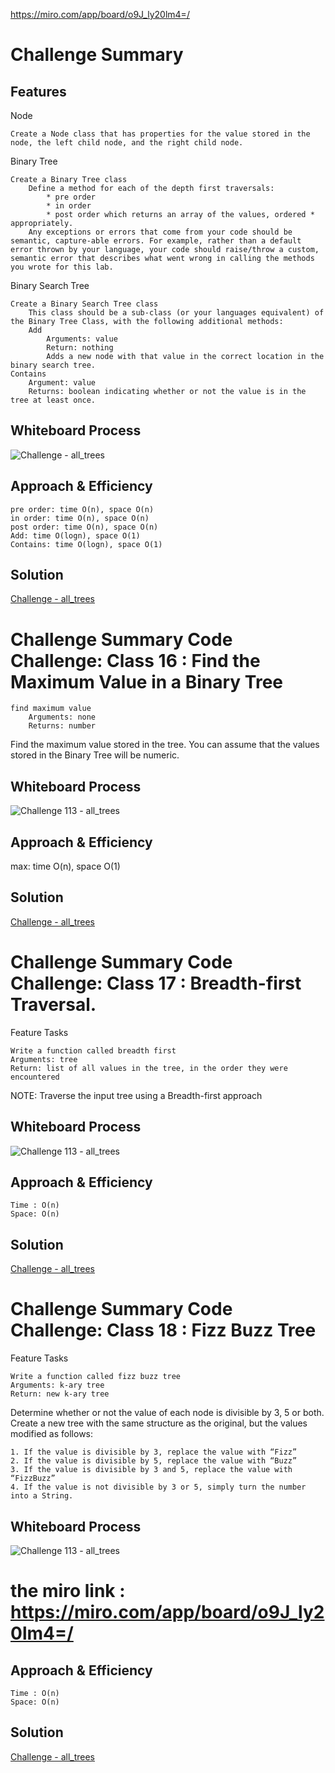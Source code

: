 https://miro.com/app/board/o9J_ly20lm4=/ 
# Challenge Summary
## Features
Node

    Create a Node class that has properties for the value stored in the node, the left child node, and the right child node.

Binary Tree

    Create a Binary Tree class
        Define a method for each of the depth first traversals:
            * pre order
            * in order
            * post order which returns an array of the values, ordered * appropriately.
        Any exceptions or errors that come from your code should be semantic, capture-able errors. For example, rather than a default error thrown by your language, your code should raise/throw a custom, semantic error that describes what went wrong in calling the methods you wrote for this lab.

Binary Search Tree

    Create a Binary Search Tree class
        This class should be a sub-class (or your languages equivalent) of the Binary Tree Class, with the following additional methods:
        Add
            Arguments: value
            Return: nothing
            Adds a new node with that value in the correct location in the binary search tree.
    Contains
        Argument: value
        Returns: boolean indicating whether or not the value is in the tree at least once.


## Whiteboard Process
![Challenge  - all_trees](Capturenew2.PNG)

## Approach & Efficiency

    pre order: time O(n), space O(n)
    in order: time O(n), space O(n)
    post order: time O(n), space O(n)
    Add: time O(logn), space O(1)
    Contains: time O(logn), space O(1)


## Solution
[Challenge  - all_trees](./Trees/tree.py)

# Challenge Summary Code Challenge: Class 16 : Find the Maximum Value in a Binary Tree

    find maximum value
        Arguments: none
        Returns: number

Find the maximum value stored in the tree. You can assume that the values stored in the Binary Tree will be numeric.

## Whiteboard Process
![Challenge 113 - all_trees](assist/Untitled(1).jpg)

## Approach & Efficiency
max: time O(n), space O(1)

## Solution
[Challenge  - all_trees](./Trees/tree.py)


# Challenge Summary  Code Challenge: Class 17 : Breadth-first Traversal.
Feature Tasks

    Write a function called breadth first
    Arguments: tree
    Return: list of all values in the tree, in the order they were encountered

NOTE: Traverse the input tree using a Breadth-first approach

## Whiteboard Process
![Challenge 113 - all_trees](assist/Untitled(3).jpg)

## Approach & Efficiency

    Time : O(n)
    Space: O(n)
## Solution
[Challenge  - all_trees](./Trees/tree.py)

# Challenge Summary Code Challenge: Class 18 : Fizz Buzz Tree
Feature Tasks

    Write a function called fizz buzz tree
    Arguments: k-ary tree
    Return: new k-ary tree

Determine whether or not the value of each node is divisible by 3, 5 or both. Create a new tree with the same structure as the original, but the values modified as follows:

    1. If the value is divisible by 3, replace the value with “Fizz”
    2. If the value is divisible by 5, replace the value with “Buzz”
    3. If the value is divisible by 3 and 5, replace the value with “FizzBuzz”
    4. If the value is not divisible by 3 or 5, simply turn the number into a String.


## Whiteboard Process
![Challenge 113 - all_trees](assist/Untitled(4).jpg)

# the miro link : https://miro.com/app/board/o9J_ly20lm4=/ 

## Approach & Efficiency

    Time : O(n)
    Space: O(n)


## Solution
[Challenge  - all_trees](./Trees/tree.py)

